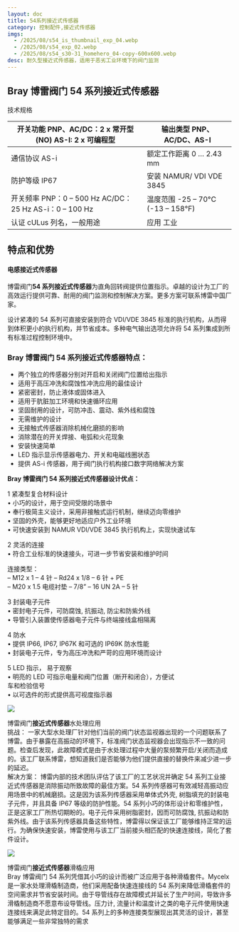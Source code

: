 ```yaml
---
layout: doc
title: 54系列接近式传感器
category: 控制配件,接近式传感器
imgs:
  - /2025/08/s54_is_thumbnail_exp_04.webp
  - /2025/08/s54_exp_02.webp
  - /2025/08/s54_s30-31_homehero_04-copy-600x600.webp
desc: 耐久型接近式传感器，适用于恶劣工业环境下的阀门监测
---
```


## Bray 博雷阀门 54 系列接近式传感器

技术规格

| 开关功能 PNP、AC/DC：2 x 常开型 (NO) AS-I: 2 x 可编程型 | 输出类型 PNP、AC/DC、AS-I          |
| ------------------------------------------------------- | ---------------------------------- |
| 通信协议 AS-i                                           | 额定工作距离 0 … 2.43 mm           |
| 防护等级 IP67                                           | 安装 NAMUR/ VDI VDE 3845           |
| 开关频率 PNP：0 – 500 Hz AC/DC：25 Hz AS-i：0 – 100 Hz  | 温度范围 \-25 – 70°C (-13 – 158°F) |
| 认证 cULus 列名，一般用途                               | 应用 工业                          |

## 特点和优势

#### 电感接近式传感器

博雷阀门**54 系列接近式传感器**为直角回转阀提供位置指示。卓越的设计为工厂的高效运行提供可靠、耐用的阀门监测和控制解决方案。更多方案可联系博雷中国厂家。

设计紧凑的 54 系列可直接安装到符合 VDI/VDE 3845 标准的执行机构，从而得到体积更小的执行机构，并节省成本。多种电气输出选项允许将 54 系列集成到所有标准过程控制环境中。

### **Bray 博雷阀门 54 系列接近式传感器**特点：

- 两个独立的传感器分别对开启和关闭阀门位置给出指示
- 适用于高压冲洗和腐蚀性冲洗应用的最佳设计
- 紧密密封，防止液体或固体进入
- 适用于肮脏加工环境和快速循环应用
- 坚固耐用的设计，可防冲击、震动、紫外线和腐蚀
- 无需维护的设计
- 无接触式传感器消除机械化磨损的影响
- 消除潜在的开关焊接、电弧和火花现象
- 安装快速简单
- LED 指示显示传感器电力、开关和电磁线圈状态
- 提供 AS-i 传感器，用于阀门执行机构接口数字网络解决方案

**Bray 博雷阀门 54 系列接近式传感器设计优点：**

1 紧凑型复合材料设计  
• 小巧的设计，用于空间受限的场景中  
• 奉行极简主义设计，采用非接触式运行机制，继续迈向零维护  
• 坚固的外壳，能够更好地适应户外工业环境  
• 可快速安装到 NAMUR VDI/VDE 3845 执行机构上，实现快速试车

2 灵活的连接  
• 符合工业标准的快速接头，可进一步节省安装和维护时间

连接类型：  
– M12 x 1 – 4 针 – Rd24 x 1/8 – 6 针 + PE  
– M20 x 1.5 电缆衬垫 – 7/8” – 16 UN 2A – 5 针

3 封装电子元件  
• 密封电子元件，可防腐蚀, 抗振动, 防尘和防紫外线  
• 导管引入装置使传感器电子元件与终端接线盒相隔离

4 防水  
• 提供 IP66, IP67, IP67K 和可选的 IP69K 防水性能  
• 封装电子元件，专为高压冲洗和严苛的应用环境而设计

5 LED 指示， 易于观察  
• 明亮的 LED 可指示电量和阀门位置（断开和闭合），方便试  
车和检验信号  
• 以可选件的形式提供高可视度指示器

![](/2022/10/%E6%88%AA%E5%B1%8F2022-10-15-%E4%B8%8B%E5%8D%883.16.22.png)

博雷阀门**接近式传感器**水处理应用  
挑战： 一家大型水处理厂针对他们当前的阀门状态监视器出现的一个问题联系了博雷。由于暴露在高振动的环境下，标准阀门状态监视器会出现指示不一致的问题。检查后发现，此故障模式是由于水处理过程中大量的泵频繁开启/关闭而造成的。该工厂联系博雷，想知道我们是否能够为他们提供直接的替换件来减少进一步的延迟。  
解决方案： 博雷内部的技术团队评估了该工厂的工艺状况并确定 54 系列工业接近式传感器是消除振动所致故障的最佳方案。54 系列传感器可有效减轻高振动应用场景中的机械磨损。这是因为该系列传感器采用单体式外壳, 树脂填充的封装电子元件，并且具备 IP67 等级的防护性能。54 系列小巧的体形设计和零维护性，正是这家工厂所热切期盼的。电子元件采用树脂密封，因而可防腐蚀, 抗振动和防紫外线。由于该系列传感器具备这些特性，博雷得以保证该工厂能够维持正常的运行。为确保快速安装，博雷使用与该工厂当前接头相匹配的快速连接线，简化了套件设计。

![](/2022/10/%E6%88%AA%E5%B1%8F2022-10-15-%E4%B8%8B%E5%8D%883.16.29.png)

博雷阀门**接近式传感器**滑橇应用  
Bray 博雷阀门 54 系列凭借其小巧的设计而被广泛应用于各种滑橇套件。Mycelx 是一家水处理滑橇制造商，他们采用配备快速连接线的 54 系列来降低滑橇套件的空间需求并节省安装时间。由于导管线存在故障模式并延长了生产时间，导致许多滑橇制造商不愿意布设导管线。压力计, 流量计和温度计之类的电子元件使用快速连接线来满足此特定目的。54 系列上的多种连接类型展现出其灵活的设计，甚至能够满足一些非常独特的需求

